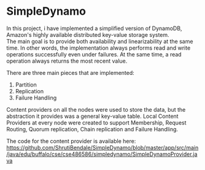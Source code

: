 # SimpleDynamo


In this project, i have implemented a simplified version of DynamoDB, Amazon's highly available distributed key-value storage system.  
The main goal is to provide both availability and linearizability at the same time. In other words, the implementation always performs read and write operations successfully even under failures. At the same time, a read operation always returns the most recent value.

There are three main pieces that are implemented:<br>
1. Partition<br>
2. Replication<br>
3. Failure Handling<br>

Content providers on all the nodes were used to store the data, but the abstraction it provides was a general key-value table. Local Content Providers at every node were created to support Membership, Request Routing, Quorum replication, Chain replication and Failure Handling.

The code for the content provider is available here: 
https://github.com/ShrutiBendale/SimpleDynamo/blob/master/app/src/main/java/edu/buffalo/cse/cse486586/simpledynamo/SimpleDynamoProvider.java
